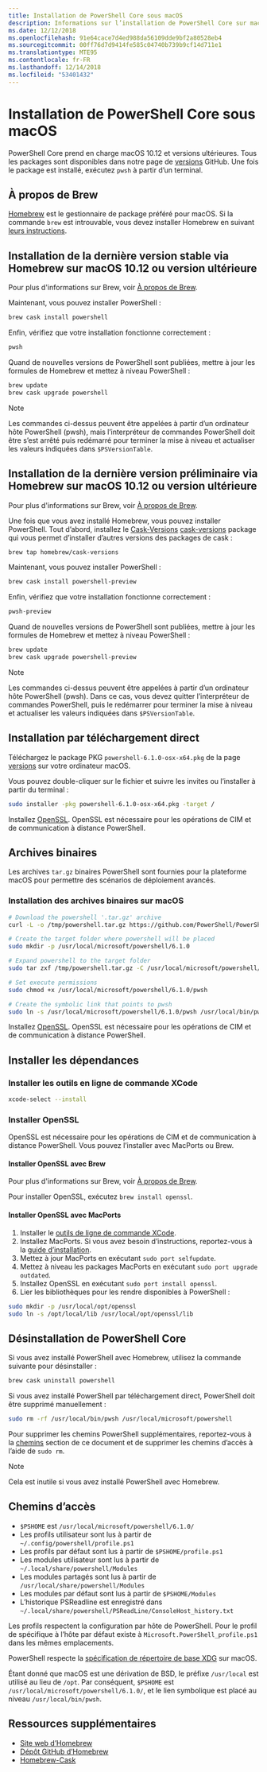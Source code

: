 ```yaml
---
title: Installation de PowerShell Core sous macOS
description: Informations sur l’installation de PowerShell Core sur macOS
ms.date: 12/12/2018
ms.openlocfilehash: 91e64cace7d4ed988da56109dde9bf2a80528eb4
ms.sourcegitcommit: 00ff76d7d9414fe585c04740b739b9cf14d711e1
ms.translationtype: MTE95
ms.contentlocale: fr-FR
ms.lasthandoff: 12/14/2018
ms.locfileid: "53401432"
---
```

# <a name="installing-powershell-core-on-macos"></a>Installation de PowerShell Core sous macOS

PowerShell Core prend en charge macOS 10.12 et versions ultérieures.
Tous les packages sont disponibles dans notre page de [versions][] GitHub.
Une fois le package est installé, exécutez `pwsh` à partir d’un terminal.

## <a name="about-brew"></a>À propos de Brew

[Homebrew][brew] est le gestionnaire de package préféré pour macOS.
Si la commande `brew` est introuvable, vous devez installer Homebrew en suivant [leurs instructions][brew].

## <a name="installation-of-latest-stable-release-via-homebrew-on-macos-1012-or-higher"></a>Installation de la dernière version stable via Homebrew sur macOS 10.12 ou version ultérieure

Pour plus d'informations sur Brew, voir [À propos de Brew](#about-brew).

Maintenant, vous pouvez installer PowerShell :

```sh
brew cask install powershell
```

Enfin, vérifiez que votre installation fonctionne correctement :

```sh
pwsh
```

Quand de nouvelles versions de PowerShell sont publiées, mettre à jour les formules de Homebrew et mettez à niveau PowerShell :

```sh
brew update
brew cask upgrade powershell
```

> [!NOTE]
> Les commandes ci-dessus peuvent être appelées à partir d’un ordinateur hôte PowerShell (pwsh), mais l’interpréteur de commandes PowerShell doit être s’est arrêté puis redémarré pour terminer la mise à niveau et actualiser les valeurs indiquées dans `$PSVersionTable`.

[brew]: http://brew.sh/

## <a name="installation-of-latest-preview-release-via-homebrew-on-macos-1012-or-higher"></a>Installation de la dernière version préliminaire via Homebrew sur macOS 10.12 ou version ultérieure

Pour plus d'informations sur Brew, voir [À propos de Brew](#about-brew).

Une fois que vous avez installé Homebrew, vous pouvez installer PowerShell.
Tout d’abord, installez le [Cask-Versions] [ cask-versions] package qui vous permet d’installer d’autres versions des packages de cask :

```sh
brew tap homebrew/cask-versions
```

Maintenant, vous pouvez installer PowerShell :

```sh
brew cask install powershell-preview
```

Enfin, vérifiez que votre installation fonctionne correctement :

```sh
pwsh-preview
```

Quand de nouvelles versions de PowerShell sont publiées, mettre à jour les formules de Homebrew et mettez à niveau PowerShell :

```sh
brew update
brew cask upgrade powershell-preview
```

> [!NOTE]
> Les commandes ci-dessus peuvent être appelées à partir d’un ordinateur hôte PowerShell (pwsh). Dans ce cas, vous devez quitter l’interpréteur de commandes PowerShell, puis le redémarrer pour terminer la mise à niveau
> et actualiser les valeurs indiquées dans `$PSVersionTable`.

## <a name="installation-via-direct-download"></a>Installation par téléchargement direct

Téléchargez le package PKG `powershell-6.1.0-osx-x64.pkg`
de la page [versions][] sur votre ordinateur macOS.

Vous pouvez double-cliquer sur le fichier et suivre les invites ou l’installer à partir du terminal :

```sh
sudo installer -pkg powershell-6.1.0-osx-x64.pkg -target /
```

Installez [OpenSSL](#install-openssl). OpenSSL est nécessaire pour les opérations de CIM et de communication à distance PowerShell.

## <a name="binary-archives"></a>Archives binaires

Les archives `tar.gz` binaires PowerShell sont fournies pour la plateforme macOS pour permettre des scénarios de déploiement avancés.

### <a name="installing-binary-archives-on-macos"></a>Installation des archives binaires sur macOS

```sh
# Download the powershell '.tar.gz' archive
curl -L -o /tmp/powershell.tar.gz https://github.com/PowerShell/PowerShell/releases/download/v6.1.0/powershell-6.1.0-osx-x64.tar.gz

# Create the target folder where powershell will be placed
sudo mkdir -p /usr/local/microsoft/powershell/6.1.0

# Expand powershell to the target folder
sudo tar zxf /tmp/powershell.tar.gz -C /usr/local/microsoft/powershell/6.1.0

# Set execute permissions
sudo chmod +x /usr/local/microsoft/powershell/6.1.0/pwsh

# Create the symbolic link that points to pwsh
sudo ln -s /usr/local/microsoft/powershell/6.1.0/pwsh /usr/local/bin/pwsh
```

Installez [OpenSSL](#install-openssl). OpenSSL est nécessaire pour les opérations de CIM et de communication à distance PowerShell.

## <a name="installing-dependencies"></a>Installer les dépendances

### <a name="install-xcode-command-line-tools"></a>Installer les outils en ligne de commande XCode

```sh
xcode-select --install
```

### <a name="install-openssl"></a>Installer OpenSSL

OpenSSL est nécessaire pour les opérations de CIM et de communication à distance PowerShell. Vous pouvez l’installer avec MacPorts ou Brew.

#### <a name="install-openssl-via-brew"></a>Installer OpenSSL avec Brew

Pour plus d'informations sur Brew, voir [À propos de Brew](#about-brew).

Pour installer OpenSSL, exécutez `brew install openssl`.

#### <a name="install-openssl-via-macports"></a>Installer OpenSSL avec MacPorts

1. Installer le [outils de ligne de commande XCode](#install-xcode-command-line-tools).
1. Installez MacPorts.
   Si vous avez besoin d’instructions, reportez-vous à la [guide d’installation](https://guide.macports.org/chunked/installing.macports.html).
1. Mettez à jour MacPorts en exécutant `sudo port selfupdate`.
1. Mettez à niveau les packages MacPorts en exécutant `sudo port upgrade outdated`.
1. Installez OpenSSL en exécutant `sudo port install openssl`.
1. Lier les bibliothèques pour les rendre disponibles à PowerShell :

```sh
sudo mkdir -p /usr/local/opt/openssl
sudo ln -s /opt/local/lib /usr/local/opt/openssl/lib
```

## <a name="uninstalling-powershell-core"></a>Désinstallation de PowerShell Core

Si vous avez installé PowerShell avec Homebrew, utilisez la commande suivante pour désinstaller :

```sh
brew cask uninstall powershell
```

Si vous avez installé PowerShell par téléchargement direct, PowerShell doit être supprimé manuellement :

```sh
sudo rm -rf /usr/local/bin/pwsh /usr/local/microsoft/powershell
```

Pour supprimer les chemins PowerShell supplémentaires, reportez-vous à la [chemins](#paths) section de ce document et de supprimer les chemins d’accès à l’aide de `sudo rm`.

> [!NOTE]
> Cela est inutile si vous avez installé PowerShell avec Homebrew.

## <a name="paths"></a>Chemins d’accès

* `$PSHOME` est `/usr/local/microsoft/powershell/6.1.0/`
* Les profils utilisateur sont lus à partir de `~/.config/powershell/profile.ps1`
* Les profils par défaut sont lus à partir de `$PSHOME/profile.ps1`
* Les modules utilisateur sont lus à partir de `~/.local/share/powershell/Modules`
* Les modules partagés sont lus à partir de `/usr/local/share/powershell/Modules`
* Les modules par défaut sont lus à partir de `$PSHOME/Modules`
* L’historique PSReadline est enregistré dans `~/.local/share/powershell/PSReadLine/ConsoleHost_history.txt`

Les profils respectent la configuration par hôte de PowerShell.
Pour le profil de spécifique à l’hôte par défaut existe à `Microsoft.PowerShell_profile.ps1` dans les mêmes emplacements.

PowerShell respecte la [spécification de répertoire de base XDG][xdg-bds] sur macOS.

Étant donné que macOS est une dérivation de BSD, le préfixe `/usr/local` est utilisé au lieu de `/opt`.
Par conséquent, `$PSHOME` est `/usr/local/microsoft/powershell/6.1.0/`, et le lien symbolique est placé au niveau `/usr/local/bin/pwsh`.

## <a name="additional-resources"></a>Ressources supplémentaires

* [Site web d’Homebrew][brew]
* [Dépôt GitHub d’Homebrew][GitHub]
* [Homebrew-Cask][cask]

[brew]: http://brew.sh/
[Cask]: https://github.com/Homebrew/homebrew-cask
[cask-versions]: https://github.com/Homebrew/homebrew-cask-versions
[GitHub]: https://github.com/Homebrew
[versions]: https://github.com/PowerShell/PowerShell/releases/latest
[xdg-bds]: https://specifications.freedesktop.org/basedir-spec/basedir-spec-latest.html
